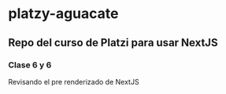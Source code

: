 # platzy-aguacate

## Repo del curso de Platzi para usar NextJS

### Clase 6 y 6

Revisando el pre renderizado de NextJS
